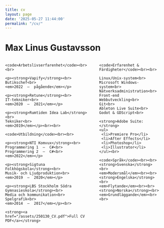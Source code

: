 ```yaml
---
title: cv
layout: page
date: '2025-05-27 11:44:00'
permalink: "/cv/"
---
```


<div class="body">
    <h1>Max Linus Gustavsson</h1>
</div>
<div class="columns">

<!-- KOLUMN 1 -->
  <div class="column">
    
  <!--ARBETSLIVSERFARENHETER -->
    <code>Arbetslivserfarenhet</code><br><br>
    
    <p><strong>Vapify</strong><br>
    Butikschef<br>
    <em>2022  –  pågående</em></p>

    <p><strong>Retune</strong><br>
    IT-tekniker<br>
    <em>2020  –  2021</em></p>

    <p><strong>Rumtiden Idea Lab</strong><br>
    Tekniker<br>
    <em>2019</em></p><br><br>

  <!-- UTBILDNING -->
    <code>Utbildning</code><br><br>

    <p><strong>NTI Komvux</strong><br>
    Programmering 1  –  C#<br>
    Programmering 2  –  C#<br>
    <em>2022</em></p>

    <p><strong>Sigtuna Folkhögskola</strong><br>
    Musik- och Ljudproduktion<br>
    <em>2019  –  2020</em></p>
  
    <p><strong>LBS Stockholm Södra Gymnasieskola</strong><br>
    Media och kommunikation<br>
    Spelgrafik<br>
    <em>2014  –  2017</em></p><br>

    <strong><a href="/assets/250130_CV.pdf">Full CV PDF</a></strong>
  </div>

<!--KOLUMN 2 -->
  <div class="column">

  <!-- ERFARENHET & FÄRDIGHETER -->
    <code>Erfarenhet & Färdigheter</code><br><br>

    Linux/Unix-system<br>
    Microsoft Windows-system<br>
    Nätverksadministration<br>
    Front-end Webbutveckling<br>
    Git<br>
    Ableton Live Suite<br>
    Godot & GDScript<br>

    <strong>Adobe Suite:</strong>
    <ul>
     <li>Premiere Pro</li>  
     <li>After Effects</li>  
     <li>Photoshop</li>  
     <li>Illustrator</li>  
    </ul><br>

  <!-- SPRÅK -->
    <code>Språk</code><br><br>
    <strong>Svenska</strong><br>
    <em>Modersmål</em><br><br>
    <strong>Engelska</strong><br>
    <em>Flytande</em><br><br>
    <strong>Norska</strong><br>
    <em>Grundläggande</em><br><br>
  </div>
